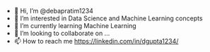 - 👋 Hi, I’m @debapratim1234
- 👀 I’m interested in Data Science and Machine Learning concepts
- 🌱 I’m currently learning Machine Learning
- 💞️ I’m looking to collaborate on ...
- 📫 How to reach me https://linkedin.com/in/dgupta1234/

<!---
debapratim1234/debapratim1234 is a ✨ special ✨ repository because its `README.md` (this file) appears on your GitHub profile.
You can click the Preview link to take a look at your changes.
--->
